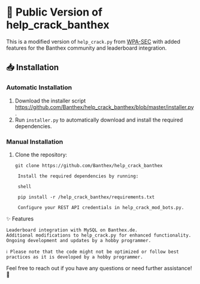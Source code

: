 # 🚀 Public Version of help_crack_banthex

This is a modified version of `help_crack.py` from [WPA-SEC](https://wpa-sec.stanev.org/) with added features for the Banthex community and leaderboard integration.

## 📥 Installation

### Automatic Installation

1. Download the installer script https://github.com/Banthex/help_crack_banthex/blob/master/installer.py.
2. Run `installer.py` to automatically download and install the required dependencies.

### Manual Installation

1. Clone the repository:
   ```shell
   git clone https://github.com/Banthex/help_crack_banthex

    Install the required dependencies by running:

    shell

    pip install -r /help_crack_banthex/requirements.txt

    Configure your REST API credentials in help_crack_mod_bots.py.

✨ Features

    Leaderboard integration with MySQL on Banthex.de.
    Additional modifications to help_crack.py for enhanced functionality.
    Ongoing development and updates by a hobby programmer.

    ℹ️ Please note that the code might not be optimized or follow best practices as it is developed by a hobby programmer.

Feel free to reach out if you have any questions or need further assistance! 🌟
